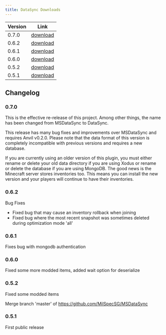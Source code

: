 ```yaml
---
title: DataSync Downloads
---
```


|Version|Link|
|-------|----|
|0.7.0|[download](https://github.com/AnvilPowered/DataSync/releases/tag/v0.7.0)|
|0.6.2|[download](https://github.com/AnvilPowered/DataSync/releases/tag/v0.6.2)|
|0.6.1|[download](https://github.com/AnvilPowered/DataSync/releases/tag/v0.6.1)|
|0.6.0|[download](https://github.com/AnvilPowered/DataSync/releases/tag/v0.6.0)|
|0.5.2|[download](https://github.com/AnvilPowered/DataSync/releases/tag/v0.5.2)|
|0.5.1|[download](https://github.com/AnvilPowered/DataSync/releases/tag/v0.5.1)|


## Changelog

### 0.7.0
This is the effective re-release of this project. Among other things, the name has been changed from MSDataSync to DataSync.

This release has many bug fixes and improvements over MSDataSync and requires Anvil v0.2.0. Please note that the data format of this version is completely incompatible with previous versions and requires a new database.

If you are currently using an older version of this plugin, you must either rename or delete your old data directory if you are using Xodus or rename or delete the database if you are using MongoDB. The good news is the Minecraft server stores inventories too. This means you can install the new version and your players will continue to have their inventories.

### 0.6.2

Bug Fixes

- Fixed bug that may cause an inventory rollback when joining
- Fixed bug where the most recent snapshot was sometimes deleted during optimization mode 'all'

### 0.6.1

Fixes bug with mongodb authentication

### 0.6.0

Fixed some more modded items, added wait option for deserialize

### 0.5.2

Fixed some modded items

Merge branch 'master' of https://github.com/MilSpecSG/MSDataSync

### 0.5.1

First public release